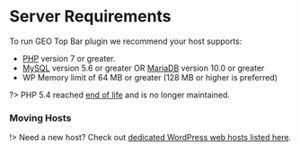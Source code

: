 # Server Requirements

To run GEO Top Bar plugin we recommend your host supports:

* [PHP](http://www.php.net) version 7 or greater.
* [MySQL](http://www.mysql.com) version 5.6 or greater OR [MariaDB](https://mariadb.org) version 10.0 or greater
* WP Memory limit of 64 MB or greater (128 MB or higher is preferred)

?> PHP 5.4 reached [end of life](http://php.net/supported-versions.php) and is no longer maintained.

### Moving Hosts

!> Need a new host? Check out [dedicated WordPress web hosts listed here](https://wordpress.org/hosting).
